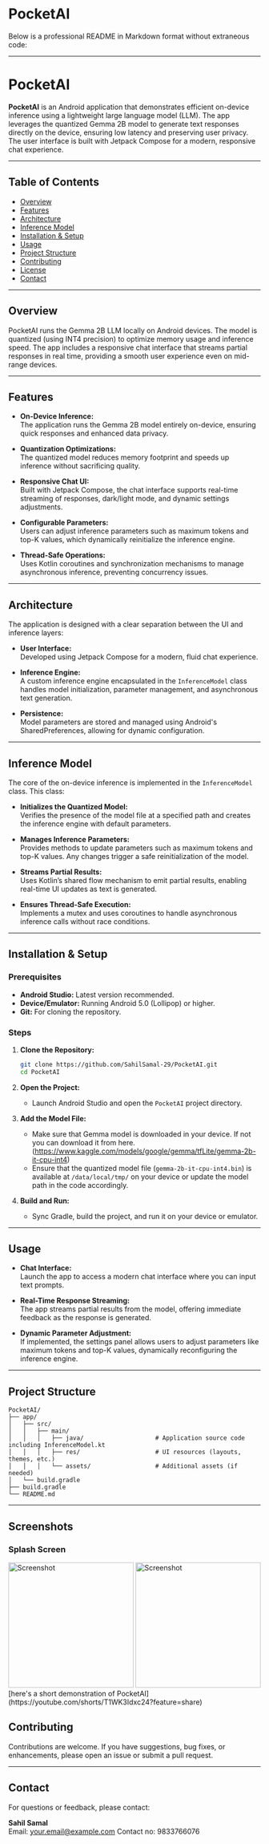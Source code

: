 # PocketAI
Below is a professional README in Markdown format without extraneous code:

---

# PocketAI

**PocketAI** is an Android application that demonstrates efficient on-device inference using a lightweight large language model (LLM). The app leverages the quantized Gemma 2B model to generate text responses directly on the device, ensuring low latency and preserving user privacy. The user interface is built with Jetpack Compose for a modern, responsive chat experience.

---

## Table of Contents

- [Overview](#overview)
- [Features](#features)
- [Architecture](#architecture)
- [Inference Model](#inference-model)
- [Installation & Setup](#installation--setup)
- [Usage](#usage)
- [Project Structure](#project-structure)
- [Contributing](#contributing)
- [License](#license)
- [Contact](#contact)

---

## Overview

PocketAI runs the Gemma 2B LLM locally on Android devices. The model is quantized (using INT4 precision) to optimize memory usage and inference speed. The app includes a responsive chat interface that streams partial responses in real time, providing a smooth user experience even on mid-range devices.

---

## Features

- **On-Device Inference:**  
  The application runs the Gemma 2B model entirely on-device, ensuring quick responses and enhanced data privacy.

- **Quantization Optimizations:**  
  The quantized model reduces memory footprint and speeds up inference without sacrificing quality.

- **Responsive Chat UI:**  
  Built with Jetpack Compose, the chat interface supports real-time streaming of responses, dark/light mode, and dynamic settings adjustments.

- **Configurable Parameters:**  
  Users can adjust inference parameters such as maximum tokens and top-K values, which dynamically reinitialize the inference engine.

- **Thread-Safe Operations:**  
  Uses Kotlin coroutines and synchronization mechanisms to manage asynchronous inference, preventing concurrency issues.

---

## Architecture

The application is designed with a clear separation between the UI and inference layers:

- **User Interface:**  
  Developed using Jetpack Compose for a modern, fluid chat experience.

- **Inference Engine:**  
  A custom inference engine encapsulated in the `InferenceModel` class handles model initialization, parameter management, and asynchronous text generation.

- **Persistence:**  
  Model parameters are stored and managed using Android's SharedPreferences, allowing for dynamic configuration.

---

## Inference Model

The core of the on-device inference is implemented in the `InferenceModel` class. This class:

- **Initializes the Quantized Model:**  
  Verifies the presence of the model file at a specified path and creates the inference engine with default parameters.

- **Manages Inference Parameters:**  
  Provides methods to update parameters such as maximum tokens and top-K values. Any changes trigger a safe reinitialization of the model.

- **Streams Partial Results:**  
  Uses Kotlin’s shared flow mechanism to emit partial results, enabling real-time UI updates as text is generated.

- **Ensures Thread-Safe Execution:**  
  Implements a mutex and uses coroutines to handle asynchronous inference calls without race conditions.

---

## Installation & Setup

### Prerequisites

- **Android Studio:** Latest version recommended.
- **Device/Emulator:** Running Android 5.0 (Lollipop) or higher.
- **Git:** For cloning the repository.

### Steps

1. **Clone the Repository:**

   ```bash
   git clone https://github.com/SahilSamal-29/PocketAI.git
   cd PocketAI
   ```

2. **Open the Project:**
   - Launch Android Studio and open the `PocketAI` project directory.

3. **Add the Model File:**
   - Make sure that Gemma model is downloaded in your device. If not you can download it from here.(https://www.kaggle.com/models/google/gemma/tfLite/gemma-2b-it-cpu-int4)
   - Ensure that the quantized model file (`gemma-2b-it-cpu-int4.bin`) is available at `/data/local/tmp/` on your device or update the model path in the code accordingly.

5. **Build and Run:**
   - Sync Gradle, build the project, and run it on your device or emulator.

---

## Usage

- **Chat Interface:**  
  Launch the app to access a modern chat interface where you can input text prompts.

- **Real-Time Response Streaming:**  
  The app streams partial results from the model, offering immediate feedback as the response is generated.

- **Dynamic Parameter Adjustment:**  
  If implemented, the settings panel allows users to adjust parameters like maximum tokens and top-K values, dynamically reconfiguring the inference engine.

---

## Project Structure

```
PocketAI/
├── app/
│   ├── src/
│   │   ├── main/
│   │   │   ├── java/                    # Application source code including InferenceModel.kt
│   │   │   ├── res/                     # UI resources (layouts, themes, etc.)
│   │   │   └── assets/                  # Additional assets (if needed)
│   └── build.gradle
├── build.gradle
└── README.md
```

---
## Screenshots

### Splash Screen
<img src="https://github.com/user-attachments/assets/f2b45520-e293-467e-872f-947759bc9b60" alt="Screenshot" width="250">
<img src="https://github.com/user-attachments/assets/f097437c-7769-4f77-84e1-131dfb4585c4" alt="Screenshot" width="250">
<br>
[here's a short demonstration of PocketAI](https://youtube.com/shorts/T1WK3Idxc24?feature=share)

## Contributing

Contributions are welcome. If you have suggestions, bug fixes, or enhancements, please open an issue or submit a pull request.

---

## Contact

For questions or feedback, please contact:

**Sahil Samal**  
Email: [your.email@example.com](samalsahil29@gmail.com)
Contact no: 9833766076
